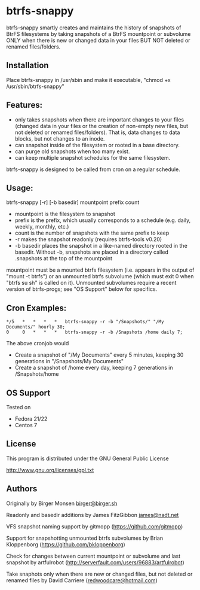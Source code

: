 btrfs-snappy
============

btrfs-snappy smartly creates and maintains the history of snapshots of BtrFS filesystems by taking snapshots of a BtrFS mountpoint or subvolume ONLY when there is new or changed data in your files BUT NOT deleted or renamed files/folders.

Installation
------------
Place btrfs-snappy in /usr/sbin and make it executable, "chmod +x /usr/sbin/btrfs-snappy"

Features:
---------

* only takes snapshots when there are important changes to your files (changed data in your files or the creation of non-empty new files, but not deleted or renamed files/folders).  That is, data changes to data blocks, but not changes to an inode.
* can snapshot inside of the filesystem or rooted in a base directory.
* can purge old snapshots when too many exist.
* can keep multiple snapshot schedules for the same filesystem.

btrfs-snappy is designed to be called from cron on a regular schedule.

Usage:
------

btrfs-snappy [-r] [-b basedir] mountpoint prefix count

* mountpoint is the filesystem to snapshot
* prefix is the prefix, which usually corresponds to a schedule (e.g. daily, weekly, monthly, etc.)
* count is the number of snapshots with the same prefix to keep
* -r makes the snapshot readonly (requires btrfs-tools v0.20)
* -b basedir places the snapshot in a like-named directory rooted in the basedir.  Without -b, snapshots are placed in a directory called .snapshots at the top of the mountpoint

mountpoint must be a mounted btrfs filesystem (i.e. appears in the output of
"mount -t btrfs") or an unmounted btrfs subvolume (which must exit 0 when
"btrfs su sh" is called on it).  Unmounted subvolumes require a recent
version of btrfs-progs; see "OS Support" below for specifics.

Cron Examples:
--------------

```cron
*/5   *   *   *   *   btrfs-snappy -r -b "/Snapshots/" "/My Documents/" hourly 30;
0     0   *   *   *   btrfs-snappy -r -b /Snapshots /home daily 7;
```

The above cronjob would

* Create a snapshot of "/My Documents" every 5 minutes, keeping 30 generations in "/Snapshots/My Documents"
* Create a snapshot of /home every day, keeping 7 generations in /Snapshots/home

OS Support
----------

Tested on

* Fedora 21/22
* Centos 7

License
-------

This program is distributed under the GNU General Public License

http://www.gnu.org/licenses/gpl.txt

Authors
-------

Originally by Birger Monsen <birger@birger.sh>

Readonly and basedir additions by James FitzGibbon <james@nadt.net>

VFS snapshot naming support by gitmopp (https://github.com/gitmopp)

Support for snapshotting unmounted btrfs subvolumes by Brian Kloppenborg (https://github.com/bkloppenborg)

Check for changes between current mountpoint or subvolume and last snapshot by artfulrobot (http://serverfault.com/users/96883/artfulrobot)

Take snaphots only when there are new or changed files, but not deleted or renamed files by David Carriere (<redwoodcare@hotmail.com>)
